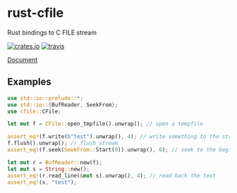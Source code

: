# rust-cfile 

Rust bindings to C FILE stream

[![crates.io](http://meritbadge.herokuapp.com/cfile)](https://crates.io/crates/cfile)
[![travis](https://travis-ci.org/flier/rust-cfile.svg?branch=master)](https://travis-ci.org/flier/rust-cfile)

[Document](http://flier.github.io/rust-cfile/doc/cfile)

## Examples

```rust
use std::io::prelude::*;
use std::io::{BufReader, SeekFrom};
use cfile::CFile;

let mut f = CFile::open_tmpfile().unwrap(); // open a tempfile

assert_eq!(f.write(b"test").unwrap(), 4); // write something to the stream
f.flush().unwrap(); // flush stream
assert_eq!(f.seek(SeekFrom::Start(0)).unwrap(), 0); // seek to the beginning of stream

let mut r = BufReader::new(f);
let mut s = String::new();
assert_eq!(r.read_line(&mut s).unwrap(), 4); // read back the text
assert_eq!(s, "test");
```

